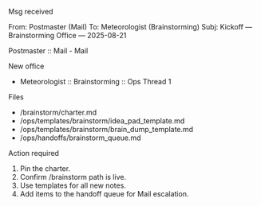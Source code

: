 Msg received

From: Postmaster (Mail)
To: Meteorologist (Brainstorming)
Subj: Kickoff — Brainstorming Office — 2025-08-21

Postmaster :: Mail - Mail

New office
- Meteorologist :: Brainstorming :: Ops Thread 1

Files
- /brainstorm/charter.md
- /ops/templates/brainstorm/idea_pad_template.md
- /ops/templates/brainstorm/brain_dump_template.md
- /ops/handoffs/brainstorm_queue.md

Action required
1) Pin the charter.
2) Confirm /brainstorm path is live.
3) Use templates for all new notes.
4) Add items to the handoff queue for Mail escalation.
